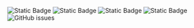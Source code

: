 ![Static Badge](https://img.shields.io/badge/blacklists-60-000000) ![Static Badge](https://img.shields.io/badge/blacklisted-2672878-cc0000) ![Static Badge](https://img.shields.io/badge/whitelisted-2245-00CC00) ![Static Badge](https://img.shields.io/badge/streaming_blacklist-28107-000000) ![GitHub issues](https://img.shields.io/github/issues/fabriziosalmi/blacklists)
